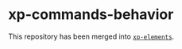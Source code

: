 # xp-commands-behavior

This repository has been merged into [`xp-elements`](https://github.com/expandjs/xp-elements).
